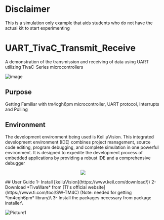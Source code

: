 # Disclaimer
This is a simulation only example that aids students who do not have the actual kit to start experimenting

# UART_TivaC_Transmit_Receive
A demonstration of the transmission and receiving of data using UART utilizing TivaC-Series microcontrollers

![image](https://github.com/user-attachments/assets/ad0e44ea-653b-4699-9151-5dfe16aaf046)


## Purpose
Getting Familiar with tm4cgh6pm microcontroller, UART protocol, Interrupts and Polling

## Environment
The development environment being used is Keil µVision. This integrated development environment (IDE) combines project management, source code editing, program debugging, and complete simulation in one powerful environment. It is designed to expedite the development process of embedded applications by providing a robust IDE and a comprehensive debugger
<p align="center">
  <img src="https://github.com/user-attachments/assets/3567ea35-6608-4618-9161-8caf3608cf2b" />
</p>
## User Guide
1- Install [keiluVision](https://www.keil.com/download/)\
2- Download *TivaWare* from [TI's official website](https://www.ti.com/tool/SW-TM4C) (Note: needed for getting *tm4cgh6pm* library)\
3- Install the packages necessary from package installer\

![Picture1](https://github.com/user-attachments/assets/f0e9420b-c3f2-4860-b362-fab1168d3bad)

